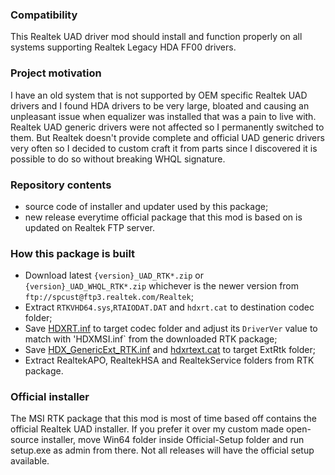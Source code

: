### Compatibility
This Realtek UAD driver mod should install and function properly on all systems supporting Realtek Legacy HDA FF00 drivers.
### Project motivation
I have an old system that is not supported by OEM specific Realtek UAD drivers and I found HDA drivers to be very large, bloated and causing an unpleasant issue when equalizer was installed that was a pain to live with. Realtek UAD generic drivers were not affected so I permanently switched to them. But Realtek doesn't provide complete and official UAD generic drivers very often so I decided to custom craft it from parts since I discovered it is possible to do so without breaking WHQL signature.
### Repository contents
- source code of installer and updater used by this package;
- new release everytime official package that this mod is based on is updated on Realtek FTP server.
### How this package is built
- Download latest `{version}_UAD_RTK*.zip` or  `{version}_UAD_WHQL_RTK*.zip` whichever is the newer version from `ftp://spcust@ftp3.realtek.com/Realtek`;
- Extract `RTKVHD64.sys`,`RTAIODAT.DAT` and `hdxrt.cat` to destination codec folder;
- Save [HDXRT.inf](https://raw.githubusercontent.com/alanfox2000/realtek-universal-audio-driver/master/UAD/Realtek/Codec_8781.1/HDXRT.inf) to target codec folder and adjust its `DriverVer` value to match with 'HDXMSI.inf` from the downloaded RTK package;
- Save [HDX_GenericExt_RTK.inf](https://raw.githubusercontent.com/alanfox2000/realtek-universal-audio-driver/master/UAD/Realtek/ExtRtk_8726.1/HDX_GenericExt_RTK.inf) and [hdxrtext.cat](https://raw.githubusercontent.com/alanfox2000/realtek-universal-audio-driver/master/UAD/Realtek/ExtRtk_8726.1/hdxrtext.cat) to target ExtRtk folder;
- Extract RealtekAPO, RealtekHSA and RealtekService folders from RTK package.
### Official installer
The MSI RTK package that this mod is most of time based off contains the official Realtek UAD installer. If you prefer it over my custom made open-source installer, move Win64 folder inside Official-Setup folder and run setup.exe as admin from there. Not all releases will have the official setup available.